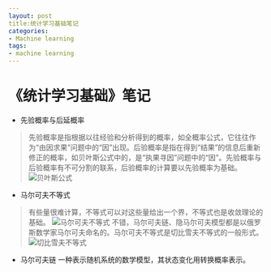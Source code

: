 ```yaml
---
layout: post
title:统计学习基础笔记
categories:
- Machine learning
tags:
- machine learning
---
```


# 《统计学习基础》笔记

 - 先验概率与后延概率
>先验概率是指根据以往经验和分析得到的概率，如全概率公式，它往往作为“由因求果”问题中的“因”出现。后验概率是指在得到“结果”的信息后重新修正的概率，如贝叶斯公式中的，是“执果寻因”问题中的“因”。先验概率与后验概率有不可分割的联系，后验概率的计算要以先验概率为基础。
![贝叶斯公式][1]


 - 马尔可夫不等式
>有些量很难计算，不等式可以对这些量给出一个界，不等式也是收敛理论的基础。
![马尔可夫不等式][2]
不错，马尔可夫链、隐马尔可夫模型都是以俄罗斯数学家马尔可夫命名的。马尔可夫不等式是切比雪夫不等式的一般形式。
![切比雪夫不等式][3]
 - 马尔可夫链
一种表示随机系统的数学模型，其状态变化用转换概率表示。

  [1]: http://img1.picbed.org/uploads/2014/03/QQ截图20140317145630.jpg
  [2]: http://img2.tuchuang.org/uploads/2014/03/QQ%E6%88%AA%E5%9B%BE20140317134113.jpg
  [3]: http://img5.tuchuang.org/uploads/2014/03/QQ%E6%88%AA%E5%9B%BE20140317134418.jpg